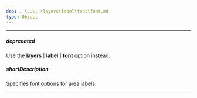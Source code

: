 ```yaml
---
dep: ..\..\..\layers\label\font\font.md
type: Object
---
```

---
##### deprecated
Use the **layers** | **label** | **font** option instead.

##### shortDescription
Specifies font options for area labels.

---
